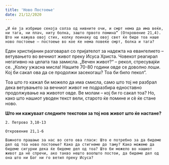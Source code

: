 ```yaml
---
title: 'Ново Постоење'
date: 21/12/2020
---
```


`„И ќе ја избрише секоја солза од нивните очи, и смрт нема да има веќе, ни тага, ни плач, ниту болка, зашто првото помина“ (Откровение 21,4). Што ни кажува овој стих, колку поинаку од овој свет ќе биде тоа наше ново постоење – постоење во кое ќе нема повеќе смрт, болка и тага?`

Еден христијанин разговарал со пријателот за надежта на евангелието – ветувањето во вечниот живот преку Исуса Христа. Човекот реагирал негативно на целата таа замисла. „Вечен живот?“ – рекол, стресувајќи се. „Колку ужасна мисла! Нашите 70-80 години овде се доволно лоши. Кој би сакал ова да се продолжи засекогаш? Тоа би било пекол“.

Тоа што го кажал би можело да има смисла, само што тој не разбрал дека ветувањето за вечниот живот не подразбира едноставно продолжување на животот овде. Ве молам – кој би го сакал тоа? Но, како што нашиот уводен текст вели, старото ќе помине и сѐ ќе стане ново.

**Што ни кажуваат следните текстови за тој нов живот што ќе настане?**

`2. Петрово 3,10-13`

`Откровение 21,1-6`

`Важното прашање за нас во сето ова гласи: Што е потребно за да бидеме дел од тоа ново постоење? Како да стигнеме до таму? Како можеме да бидеме сигурни дека ќе бидеме дел од тоа? Што би можело во нашиот живот да нѐ спречи, ако такво нешто воопшто постои, да бидеме дел од она што ни Бог ни го ветил преку Исуса?`